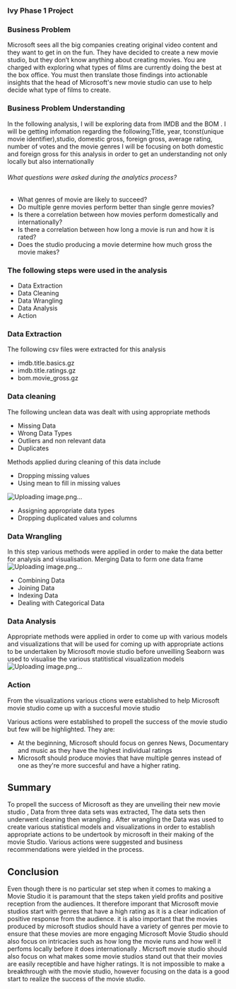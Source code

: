 ### Ivy Phase 1 Project

### Business Problem

Microsoft sees all the big companies creating original video content and they want to get in on the fun. They have decided to create a new movie studio, but they don’t know anything about creating movies. You are charged with exploring what types of films are currently doing the best at the box office. You must then translate those findings into actionable insights that the head of Microsoft's new movie studio can use to help decide what type of films to create.

### Business Problem Understanding
In the following analysis, I will be exploring data from IMDB and the BOM .
I will be getting infomation regarding the following;Title, year, tconst(unique movie identifier),studio, domestic gross, foreign gross, average rating, number of votes and the movie genres
I will be focusing on both domestic and foreign gross for this analysis in order to get an understanding not only locally but also internationally

###### What questions were asked during the analytics process?
* What genres of movie are likely to succeed?
* Do multiple genre movies perform better than single genre movies?
* Is there a correlation between how movies perform domestically and internationally?
* Is there a correlation between how long a movie is run and how it is rated?
* Does the studio producing a movie determine how much gross the movie makes?

### The following steps were used in the analysis
* Data Extraction
* Data Cleaning
* Data Wrangling
* Data Analysis
* Action

### Data Extraction 
The following csv files were extracted for this analysis

* imdb.title.basics.gz
* imdb.title.ratings.gz
* bom.movie_gross.gz

### Data cleaning
The following unclean data was dealt with using appropriate methods
* Missing Data
* Wrong Data Types
* Outliers and non relevant data
* Duplicates

Methods applied during cleaning of this data include
* Dropping missing values
* Using mean to fill in missing values

![Uploading image.png…]()

* Assigning appropriate data types 
* Dropping duplicated values and columns

### Data Wrangling
In this step various methods were applied in order to make the data better for analysis and visualisation.
Merging Data to form one data frame
![Uploading image.png…]()

* Combining Data
* Joining Data
* Indexing Data
* Dealing with Categorical Data


### Data Analysis
Appropriate methods were applied in order to come up with various models and visualizations that will be used for coming up with appropriate actions to be undertaken by Microsoft movie studio before unveilling
Seaborn was used to visualise the various statitistical visualization models
![Uploading image.png…]()



### Action
From the visualizations various ctions were established to help Microsoft movie studio come up with a succesful movie studio 

Various actions were established to propell the success of the movie studio but few will be highlighted. They are:
* At the beginning, Microsoft should focus on genres News, Documentary and music as they have the highest individual ratings
* Microsoft should produce movies that  have multiple genres instead of one as they're more succesful and have a higher rating.


## Summary

To propell the success of Microsoft as they are unveiling their new movie studio , Data from three data sets was extracted, The data sets then underwent cleaning then wrangling . After wrangling the Data was used to create various statistical models and visualizations in order to establish appropriate actions to be undertook by microsoft in their making of the movie Studio. Various actions were suggested and business recommendations were yielded in the process.

## Conclusion
Even though there is no particular set step when it comes to making a Movie Studio it is paramount that the steps taken yield profits and positive reception from the audiences. It therefore imporant that Microsoft movie studios start with genres that have a high rating as it is a clear indication of positive response from the audience. it is also important  that the movies produced by microsoft studios should have a variety of genres per movie to ensure that these movies are more engaging 
Microsoft Movie Studio should also focus on intricacies such as how long the movie runs and how well it perfoms locally before it does internationally . Micrsoft movie studio should also focus on what makes some movie studios stand out that their movies are easily receptible and have higher ratings. It is not impossible to make a breakthrough with the movie studio, however focusing on the data is a good start to realize the success of the movie studio.
